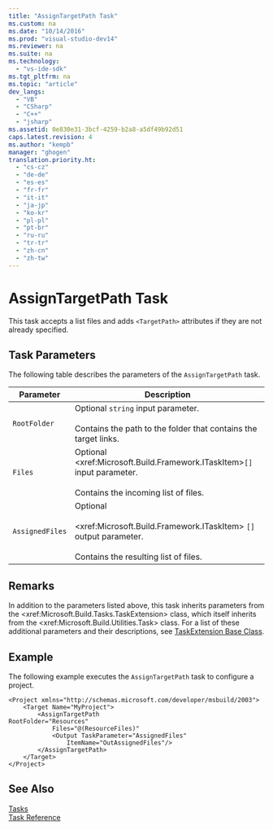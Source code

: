 ```yaml
---
title: "AssignTargetPath Task"
ms.custom: na
ms.date: "10/14/2016"
ms.prod: "visual-studio-dev14"
ms.reviewer: na
ms.suite: na
ms.technology: 
  - "vs-ide-sdk"
ms.tgt_pltfrm: na
ms.topic: "article"
dev_langs: 
  - "VB"
  - "CSharp"
  - "C++"
  - "jsharp"
ms.assetid: 0e830e31-3bcf-4259-b2a8-a5df49b92d51
caps.latest.revision: 4
ms.author: "kempb"
manager: "ghogen"
translation.priority.ht: 
  - "cs-cz"
  - "de-de"
  - "es-es"
  - "fr-fr"
  - "it-it"
  - "ja-jp"
  - "ko-kr"
  - "pl-pl"
  - "pt-br"
  - "ru-ru"
  - "tr-tr"
  - "zh-cn"
  - "zh-tw"
---
```

# AssignTargetPath Task
This task accepts a list files and adds `<TargetPath>` attributes if they are not already specified.  
  
## Task Parameters  
 The following table describes the parameters of the `AssignTargetPath` task.  
  
|Parameter|Description|  
|---------------|-----------------|  
|`RootFolder`|Optional `string` input parameter.<br /><br /> Contains the path to the folder that contains the target links.|  
|`Files`|Optional \<xref:Microsoft.Build.Framework.ITaskItem>`[]` input parameter.<br /><br /> Contains the incoming list of files.|  
|`AssignedFiles`|Optional<br /><br /> \<xref:Microsoft.Build.Framework.ITaskItem> `[]` output parameter.<br /><br /> Contains the resulting list of files.|  
  
## Remarks  
 In addition to the parameters listed above, this task inherits parameters from the \<xref:Microsoft.Build.Tasks.TaskExtension> class, which itself inherits from the \<xref:Microsoft.Build.Utilities.Task> class. For a list of these additional parameters and their descriptions, see [TaskExtension Base Class](../reference/taskextension-base-class.md).  
  
## Example  
 The following example executes the `AssignTargetPath` task to configure a project.  
  
```  
<Project xmlns="http://schemas.microsoft.com/developer/msbuild/2003">  
    <Target Name="MyProject">  
        <AssignTargetPath  
RootFolder="Resources"  
            Files="@(ResourceFiles)"  
            <Output TaskParameter="AssignedFiles"  
                ItemName="OutAssignedFiles"/>  
        </AssignTargetPath>  
    </Target>  
</Project>  
```  
  
## See Also  
 [Tasks](../reference/msbuild-tasks.md)   
 [Task Reference](../reference/msbuild-task-reference.md)